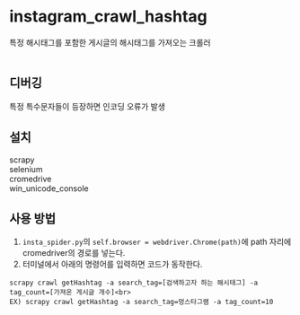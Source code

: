 # instagram_crawl_hashtag
특정 해시태그를 포함한 게시글의 해시태그를 가져오는 크롤러<br><br>


디버깅
----------
특정 특수문자들이 등장하면 인코딩 오류가 발생

설치
----------
scrapy <br>
selenium <br>
cromedrive <br>
win_unicode_console <br>

사용 방법
----------
1. `insta_spider.py`의 `self.browser = webdriver.Chrome(path)`에 path 자리에 cromedriver의 경로를 넣는다.  
2. 터미널에서 아래의 명령어를 입력하면 코드가 동작한다.
```
scrapy crawl getHashtag -a search_tag=[검색하고자 하는 해시태그] -a tag_count=[가져온 게시글 개수]<br>
EX) scrapy crawl getHashtag -a search_tag=멍스타그램 -a tag_count=10
```    
